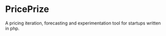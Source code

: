 # PricePrize
A pricing iteration, forecasting and experimentation tool for startups written in php.
